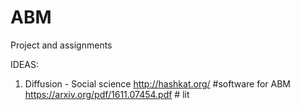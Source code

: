 # ABM
Project and assignments

IDEAS:

1. Diffusion - Social science
http://hashkat.org/ #software for ABM
https://arxiv.org/pdf/1611.07454.pdf # lit 
